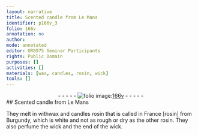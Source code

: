 ```yaml
---
layout: narrative
title: Scented candle from Le Mans
identifier: p166v_3
folio: 166v
annotation: no
author:
mode: annotated
editor: GR8975 Seminar Participants
rights: Public Domain
purposes: []
activities: []
materials: [wax, candles, rosin, wick]
tools: []
---
```


 <div class="folio" align="center">- - - - - <a href="http://gallica.bnf.fr/ark:/12148/btv1b10500001g/f338.image" target="_blank"><img src="https://cu-mkp.github.io/GR8975-edition/assets/photo-icon.png" alt="folio image: " style="display:inline-block; margin-bottom:-3px;"/>166v</a> - - - - - </div> 
## Scented candle from Le Mans

 
They melt in with<span class="material">wax</span> and <span class="material">candles</span> <span class="material">rosin</span> that is called in <span class="name">France</span> [rosin] from <span class="name">Burgundy</span>, which is white and not as rough or dry as the other <span class="material">rosin</span>. They also perfume the <span class="material">wick</span> and the end of the wick.
 